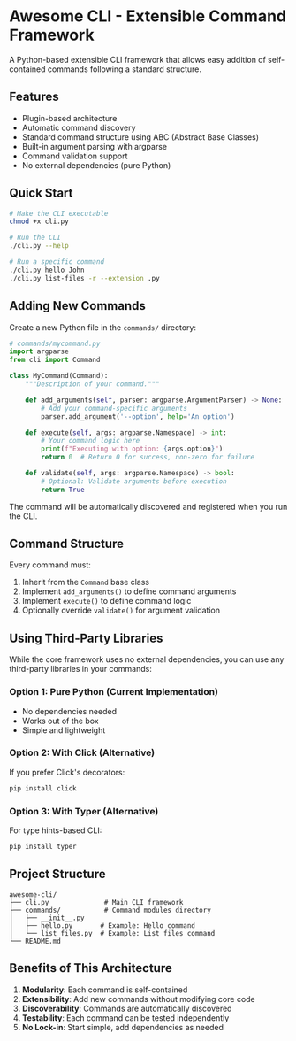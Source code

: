 # Awesome CLI - Extensible Command Framework

A Python-based extensible CLI framework that allows easy addition of self-contained commands following a standard structure.

## Features

- Plugin-based architecture
- Automatic command discovery
- Standard command structure using ABC (Abstract Base Classes)
- Built-in argument parsing with argparse
- Command validation support
- No external dependencies (pure Python)

## Quick Start

```bash
# Make the CLI executable
chmod +x cli.py

# Run the CLI
./cli.py --help

# Run a specific command
./cli.py hello John
./cli.py list-files -r --extension .py
```

## Adding New Commands

Create a new Python file in the `commands/` directory:

```python
# commands/mycommand.py
import argparse
from cli import Command

class MyCommand(Command):
    """Description of your command."""

    def add_arguments(self, parser: argparse.ArgumentParser) -> None:
        # Add your command-specific arguments
        parser.add_argument('--option', help='An option')

    def execute(self, args: argparse.Namespace) -> int:
        # Your command logic here
        print(f"Executing with option: {args.option}")
        return 0  # Return 0 for success, non-zero for failure

    def validate(self, args: argparse.Namespace) -> bool:
        # Optional: Validate arguments before execution
        return True
```

The command will be automatically discovered and registered when you run the CLI.

## Command Structure

Every command must:

1. Inherit from the `Command` base class
2. Implement `add_arguments()` to define command arguments
3. Implement `execute()` to define command logic
4. Optionally override `validate()` for argument validation

## Using Third-Party Libraries

While the core framework uses no external dependencies, you can use any third-party libraries in your commands:

### Option 1: Pure Python (Current Implementation)
- No dependencies needed
- Works out of the box
- Simple and lightweight

### Option 2: With Click (Alternative)
If you prefer Click's decorators:
```bash
pip install click
```

### Option 3: With Typer (Alternative)
For type hints-based CLI:
```bash
pip install typer
```

## Project Structure

```
awesome-cli/
├── cli.py              # Main CLI framework
├── commands/           # Command modules directory
│   ├── __init__.py
│   ├── hello.py       # Example: Hello command
│   └── list_files.py  # Example: List files command
└── README.md
```

## Benefits of This Architecture

1. **Modularity**: Each command is self-contained
2. **Extensibility**: Add new commands without modifying core code
3. **Discoverability**: Commands are automatically discovered
4. **Testability**: Each command can be tested independently
5. **No Lock-in**: Start simple, add dependencies as needed